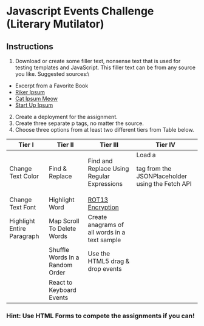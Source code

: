 # Javascript Events Challenge (Literary Mutilator)
## Instructions
1. Download or create some filler text, nonsense text that is used for testing templates and JavaScript. This filler text can be from any source you like. Suggested sources:\
* Excerpt from a Favorite Book
* [Riker Ipsum](http://www.rikeripsum.com)
* [Cat Ipsum Meow](http://www.catipsum.com/)
* [Start Up Ipsum](https://startupsum.com/)
2. Create a deployment for the assignment.
3. Create three separate p tags, no matter the source.
4. Choose three options from at least two different tiers from Table below.

| Tier I                     	| Tier II                         	| Tier III                                              	| Tier IV                                                        	|
|----------------------------	|---------------------------------	|-------------------------------------------------------	|----------------------------------------------------------------	|
| Change Text Color          	| Find & Replace                  	| Find and Replace Using Regular Expressions            	| Load a <p> tag from the   JSONPlaceholder  using the Fetch API 	|
| Change Text Font           	| Highlight Word                  	| [ROT13 Encryption](https://www.wikiwand.com/en/ROT13) 	|                                                                	|
| Highlight Entire Paragraph 	| Map Scroll To Delete Words      	| Create anagrams of all words in a text sample         	|                                                                	|
|                            	| Shuffle Words In a Random Order 	| Use the HTML5 drag & drop events                      	|                                                                	|
|                            	| React to Keyboard Events        	|                                                       	| |

### Hint: Use HTML Forms to compete the assignments if you can!
